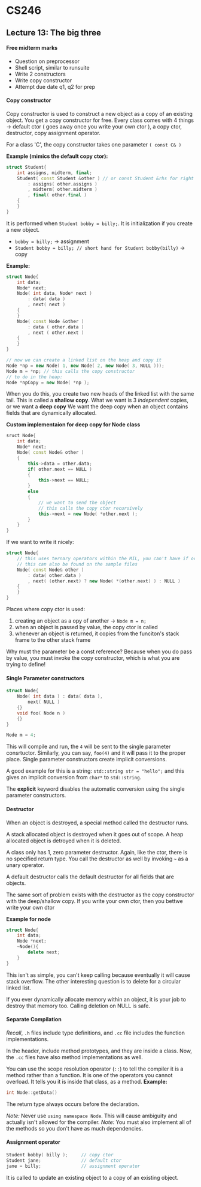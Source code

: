 # CS246

## Lecture 13: The big three 

#### Free midterm marks 
- Question on preprocessor
- Shell script, similar to runsuite
- Write 2 constructors
- Write copy constructor
- Attempt due date q1, q2 for prep

#### Copy constructor

Copy constructor is used to construct a new object as a copy of an existing object.
You get a copy constructor for free.
Every class comes with 4 things -> default ctor ( goes away once you write your own ctor ), a copy ctor, destructor, copy assignment operator.

For a class 'C', the copy constructor takes one parameter ```( const C& )```

**Example (mimics the default copy ctor):**
```cpp
struct Student{
	int assigns, midterm, final;
	Student( const Student &other ) // or const Student &rhs for right hand side
		: assigns( other.assigns )
		, midterm( other.midterm )
		, final( other.final )
	{
	}
}
```
It is performed when ```Student bobby = billy;```. It is initialization if you create a new object.
 - ```bobby = billy;``` -> assignment
 - ```Student bobby = billy; // short hand for Student bobby(billy)``` -> copy

**Example:**
```cpp
struct Node{
	int data;
	Node* next;
	Node( int data, Node* next )
		: data( data )
		, next( next )
	{
	}
	Node( const Node &other )
		: data ( other.data )
		, next ( other.next )
	{
	}
}

// now we can create a linked list on the heap and copy it 
Node *np = new Node( 1, new Node( 2, new Node( 3, NULL ))); 
Node m = *np; // this calls the copy constructor
// to do in the heap:
Node *npCopy = new Node( *np );
```
When you do this, you create two new heads of the linked list with the same tail. This is called a **shallow copy**. What we want is 3 *independent* copies, or we want a **deep copy**
We want the deep copy when an object contains fields that are dynamically allocated.

**Custom implementaion for deep copy for Node class**
```cpp
sruct Node{
	int data;
	Node* next;
	Node( const Node& other )
	{
		this->data = other.data;
		if( other.next == NULL )
		{
			this->next == NULL;
		}
		else
		{	
			// we want to send the object
			// this calls the copy ctor recursively
			this->next = new Node( *other.next ); 
		}
	}
}
```
If we want to write it nicely:
```cpp
struct Node{
	// this uses ternary operators within the MIL, you can't have if or else there
	// this can also be found on the sample files
	Node( const Node& other )
		: data( other.data )
		, next( (other.next) ? new Node( *(other.next) ) : NULL )
	{
	}
}
```
Places where copy ctor is used:
1. creating an object as a opy of another -> ```Node m = n;```
2. when an object is passed by value, the copy ctor is called
3. whenever an object is returned, it copies from the funciton's stack frame to the other stack frame

Why must the parameter be a const reference? Because when you do pass by value, you must invoke the copy constructor, which is what you are trying to define!

#### Single Parameter constructors
```cpp
struct Node{
	Node( int data ) : data( data ),
		next( NULL )
	{}
	void foo( Node n )
	{}
}

Node m = 4;
```
This will compile and run, the ```4``` will be sent to the single parameter consrtuctor.
Similarly, you can say, ```foo(4)``` and it will pass it to the proper place. Single parameter constructors create implicit conversions.

A good example for this is a string: ```std::string str = "hello";``` and this gives an implicit conversion from ```char*``` to ```std::string```. 

The **explicit** keyword disables the automatic conversion using the single parameter constructors.

#### Destructor
When an object is destroyed, a special method called the destructor runs.

A stack allocated object is destroyed when it goes out of scope. A heap allocated object is detroyed when it is deleted.

A class only has 1, zero parameter destructor. Again, like the ctor, there is no specified return type. You call the destructor as well by invoking ```~``` as a unary operator.

A default destructor calls the default destructor for all fields that are objects.

The same sort of problem exists with the destructor as the copy constructor with the deep/shallow copy. If you write your own ctor, then you bettwe write your own dtor

**Example for node**
```cpp
struct Node{
	int data;
	Node *next;
	~Node(){
		delete next;
	}
}
```
This isn't as simple, you can't keep calling because eventually it will cause stack overflow. The other interesting question is to delete for a circular linked list.

If you ever dynamically allocate memory within an object, it is your job to destroy that memory too. Calling deletion on NULL is safe.

#### Separate Compilation
*Recall*, ```.h``` files include type definitions, and ```.cc``` file includes the function implementations.

In the header, include method prototypes, and they are inside a class. Now, the ```.cc``` files have also method implementations as well.

You can use the scope resolution operator (```::```) to tell the compiler it is a method rather than a function.
It is one of the operators you cannot overload. It tells you it is inside that class, as a method.
**Example:**
```cpp
int Node::getData()
```
The return type always occurs before the declaration. 

*Note:* Never use ```using namespace Node```. This will cause ambiguity and actually isn't allowed for the compiler.
*Note:* You must also implement all of the methods so you don't have as much dependencies.

#### Assignment operator

```cpp 
Student bobby( billy ); 	// copy ctor
Student jane;				// default ctor
jane = billy;				// assignment operator
```
It is called to update an existing object to a copy of an existing object.
